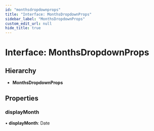 ```yaml
---
id: "monthsdropdownprops"
title: "Interface: MonthsDropdownProps"
sidebar_label: "MonthsDropdownProps"
custom_edit_url: null
hide_title: true
---
```


# Interface: MonthsDropdownProps

## Hierarchy

* **MonthsDropdownProps**

## Properties

### displayMonth

• **displayMonth**: Date
